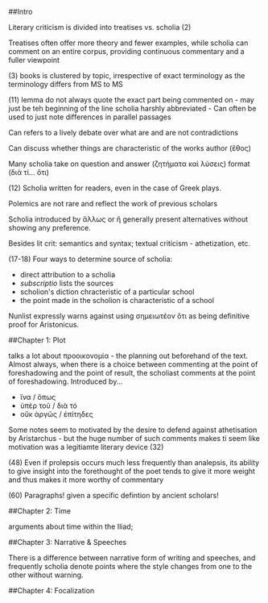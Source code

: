 ##Intro

Literary criticism is divided into treatises vs. scholia (2)

Treatises often offer more theory and fewer examples, while scholia can comment on an entire corpus, providing continuous commentary and a fuller viewpoint

(3) books is clustered by topic, irrespective of exact terminology as the terminology differs from MS to MS

(11) lemma do not always quote the exact part being commented on - may just be teh beginning of the line
scholia harshly abbreviated - 
Can often be used to just note differences in parallel passages

Can refers to a lively debate over what are and are not contradictions

Can discuss whether things are characteristic of the works author (ἔθος)

Many scholia take on question and answer (ζητήματα καὶ λύσεις)  format (διὰ τί... ὅτι)

(12) Scholia written for readers, even in the case of Greek plays.

Polemics are not rare and reflect the work of previous scholars

Scholia introduced by ἄλλως or ἤ generally present alternatives without showing any preference.

Besides lit crit: semantics and syntax; textual criticism - athetization, etc.

(17-18) Four ways to determine source of scholia:

- direct attribution to a scholia
- *subscriptio* lists the sources
- scholion's diction chracteristic of a particular school
- the point made in the scholion is characteristic of a school

Nunlist expressly warns against using σημειωτέον ὅτι as being definitive proof for Aristonicus.

##Chapter 1: Plot

talks a lot about προοικονομία - the planning out beforehand of the text. Almost always, when there is a choice between commenting at the point of foreshadowing and the point of result, the scholiast comments at the point of foreshadowing. Introduced by...

- ἵνα / ὅπως
- ὑπὲρ τοῦ / διὰ τό
- οὔκ ἀργῶς / ἐπίτηδες

Some notes seem to motivated by the desire to defend against athetisation by Aristarchus - but the huge number of such comments makes ti seem like motivation was a legitiamte literary device (32)

(48) Even if prolepsis occurs much less frequently than analepsis, its ability to give insight into the forethought of the poet tends to give it more weight and thus makes it more worthy of commentary

(60) Paragraphs! given a specific defintion by ancient scholars!

##Chapter 2: Time

arguments about time within the Iliad; 

##Chapter 3: Narrative & Speeches

There is a difference between narrative form of writing and speeches, and frequently scholia denote points where the style changes from one to the other without warning.

##Chapter 4: Focalization
                                                                                     
